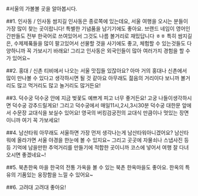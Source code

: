 #서울의 가볼볼 곳을 알아봅시다.


##1. 인사동 / 인사동 쌈지길
인사동은 종로쪽에 있는데요, 서울 여행을 오시는 분들이 가장 많이 찾는 곳이랍니다!
특별한 기념품을 남기기에도 좋아요.
브랜드 네임이 영어인 간판들도 전부 한국어로 쓰여있어서 그것도 나름 볼거리로 재밌답니다 ㅎㅎ
특히 쌈지길은, 수제제풐들을 많이 팔고있어서 선물할 것을 사기에도 좋고, 체험할 수 있는것들도 다양하니까 꼭 가보시기 바래요! 그리고 인사동은 외국인들이 많아 여러가지 경험을 할 수가 있어요~

##2. 홍대 / 신촌
티비에서 나오는 서울 맛집들 있잖아요?
아마 거의 홍대나 신촌에서 많이 만나볼 수 있다고 생각하시면 될 것 같아요
아무래도 젊음의 거리이다 보니까 볼거리도 많고 먹거리도 많고 놀거리도 많거든요!

##3. 덕수궁
덕수궁 안에 지금 벚꽃도 예쁘게 피고 너무 좋거든요!
고궁 나들이생각하시면 덕수궁 강추드릴게요!
그리고 덕수궁에서 매일11시,2시,3시30분 덕수궁 대한문 앞에서
수문장 교대식을 보실수 있어요!
영국의 버킹검궁전의 교대식 만큼이나 멋있는 장면이니까 여기 꼭 가보세요!

##4. 남산타워
아무래도 서울하면 가장 먼저 생각나는게 남산타워아니겠어요?
남산타워에 올라가면 서울 야경을 한눈에 볼 수 있지요~
그리고 곳곳에 자물쇠나 스냅사진 등등 기억에 남을만한 추억거리를 만들기에
적합한 곳이니까 코스에 넣어서 여행 잘 다녀오시면 좋겠네요~!

##5. 북촌한옥 마을
한국의 전통 가옥을 볼 수 있는 북촌 한옥마을도 좋아요.
한옥의 특유의 기품있는 웅장함을 느낄 수 있어요~

##6. 고려대
고려대 좋아요!